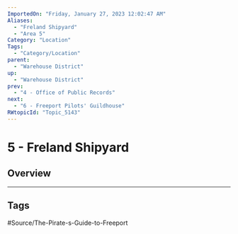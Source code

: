 ```yaml
---
ImportedOn: "Friday, January 27, 2023 12:02:47 AM"
Aliases:
  - "Freland Shipyard"
  - "Area 5"
Category: "Location"
Tags:
  - "Category/Location"
parent:
  - "Warehouse District"
up:
  - "Warehouse District"
prev:
  - "4 - Office of Public Records"
next:
  - "6 - Freeport Pilots' Guildhouse"
RWtopicId: "Topic_5143"
---
```

# 5 - Freland Shipyard
## Overview

---
## Tags
#Source/The-Pirate-s-Guide-to-Freeport

